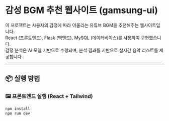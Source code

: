 # 감성 BGM 추천 웹사이트 (gamsung-ui)

이 프로젝트는 사용자의 감정에 따라 어울리는 유튜브 BGM을 추천해주는 웹사이트입니다.  
React (프론트엔드), Flask (백엔드), MySQL (데이터베이스)를 사용하여 구현했습니다.  
감정 분석은 AI 모델 기반으로 수행되며, 분석 결과를 기반으로 실시간 음악 리스트를 제공합니다.

---

## 📦 실행 방법

### 🖼 프론트엔드 실행 (React + Tailwind)

```bash
npm install
npm run dev
